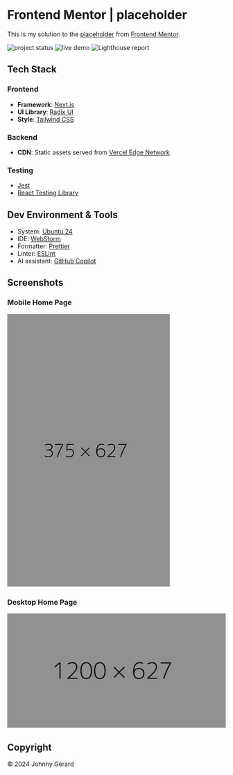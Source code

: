 # Frontend Mentor | placeholder

This is my solution to the [placeholder](https://www.frontendmentor.io/challenges/placeholder)
from [Frontend Mentor](https://www.frontendmentor.io/).

![project status](https://img.shields.io/badge/status-work%20in%20progress-red?style=for-the-badge)
![live demo](https://img.shields.io/badge/live_demo-blue?style=for-the-badge)
![Lighthouse report](https://img.shields.io/badge/lighthouse-%23F44B21?style=for-the-badge&logo=lighthouse&logoColor=fff)

## Tech Stack

### Frontend

- **Framework**: [Next.js](https://nextjs.org/)
- **UI Library**: [Radix UI](https://www.radix-ui.com/)
- **Style**: [Tailwind CSS](https://tailwindcss.com/)

### Backend

- **CDN**: Static assets served from [Vercel Edge Network](https://vercel.com/docs/edge-network/overview).

### Testing

- [Jest](https://jestjs.io/)
- [React Testing Library](https://testing-library.com/docs/react-testing-library/intro/)

## Dev Environment & Tools

- System: [Ubuntu 24](https://ubuntu.com/desktop)
- IDE: [WebStorm](https://www.jetbrains.com/webstorm/)
- Formatter: [Prettier](https://prettier.io/)
- Linter: [ESLint](https://eslint.org/)
- AI assistant: [GitHub Copilot](https://github.com/features/copilot)

## Screenshots

### Mobile Home Page

![mobile home page](docs/screenshots/mobile.png)

### Desktop Home Page

![desktop home page](docs/screenshots/desktop.png)

## Copyright

© 2024 Johnny Gérard
